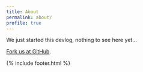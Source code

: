 ```yaml
---
title: About
permalink: about/
profile: true
---
```


We just started this devlog, nothing to see here yet...

[Fork us at GitHub](https://github.com/Konnektid).

{% include footer.html %}
